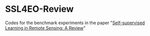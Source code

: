 # SSL4EO-Review
Codes for the benchmark experiments in the paper "[Self-supervised Learning in Remote Sensing: A Review](https://arxiv.org/abs/2206.13188)"
